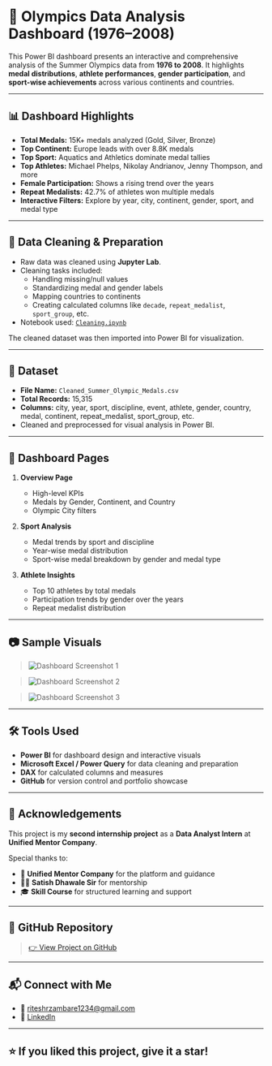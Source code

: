 # 🏅 Olympics Data Analysis Dashboard (1976–2008)

This Power BI dashboard presents an interactive and comprehensive analysis of the Summer Olympics data from **1976 to 2008**. It highlights **medal distributions**, **athlete performances**, **gender participation**, and **sport-wise achievements** across various continents and countries.

---

## 📊 Dashboard Highlights

- **Total Medals:** 15K+ medals analyzed (Gold, Silver, Bronze)
- **Top Continent:** Europe leads with over 8.8K medals
- **Top Sport:** Aquatics and Athletics dominate medal tallies
- **Top Athletes:** Michael Phelps, Nikolay Andrianov, Jenny Thompson, and more
- **Female Participation:** Shows a rising trend over the years
- **Repeat Medalists:** 42.7% of athletes won multiple medals
- **Interactive Filters:** Explore by year, city, continent, gender, sport, and medal type

---

## 🧹 Data Cleaning & Preparation

- Raw data was cleaned using **Jupyter Lab**.
- Cleaning tasks included:
  - Handling missing/null values
  - Standardizing medal and gender labels
  - Mapping countries to continents
  - Creating calculated columns like `decade`, `repeat_medalist`, `sport_group`, etc.
- Notebook used: [`Cleaning.ipynb`](./Cleaning.ipynb)

The cleaned dataset was then imported into Power BI for visualization.

---

## 📁 Dataset

- **File Name:** `Cleaned_Summer_Olympic_Medals.csv`
- **Total Records:** 15,315
- **Columns:** city, year, sport, discipline, event, athlete, gender, country, medal, continent, repeat_medalist, sport_group, etc.
- Cleaned and preprocessed for visual analysis in Power BI.

---

## 📌 Dashboard Pages

1. **Overview Page**
   - High-level KPIs
   - Medals by Gender, Continent, and Country
   - Olympic City filters

2. **Sport Analysis**
   - Medal trends by sport and discipline
   - Year-wise medal distribution
   - Sport-wise medal breakdown by gender and medal type

3. **Athlete Insights**
   - Top 10 athletes by total medals
   - Participation trends by gender over the years
   - Repeat medalist distribution

---

## 📷 Sample Visuals

> ![Dashboard Screenshot 1](Dashboard_1)

> ![Dashboard Screenshot 2](Dashboard_2)

> ![Dashboard Screenshot 3](Dashboard_3)

---

## 🛠 Tools Used

- **Power BI** for dashboard design and interactive visuals
- **Microsoft Excel / Power Query** for data cleaning and preparation
- **DAX** for calculated columns and measures
- **GitHub** for version control and portfolio showcase

---

## 🙏 Acknowledgements

This project is my **second internship project** as a **Data Analyst Intern** at **Unified Mentor Company**.

Special thanks to:
- 🙌 **Unified Mentor Company** for the platform and guidance  
- 👨‍🏫 **Satish Dhawale Sir** for mentorship  
- 🎓 **Skill Course** for structured learning and support  

---

## 🔗 GitHub Repository

> [👉 View Project on GitHub](https://github.com/Riteshhh04/Olympics-Data-Analysis-Dashboard)

---

## 📬 Connect with Me

- 📧 riteshrzambare1234@gmail.com
- 💼 [LinkedIn](www.linkedin.com/in/ritesh-zambare-0265032b0)


---

## ⭐ If you liked this project, give it a star!

